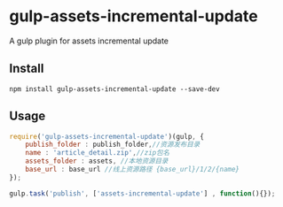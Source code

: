 # gulp-assets-incremental-update

A gulp plugin for assets incremental update

## Install 

```shell
npm install gulp-assets-incremental-update --save-dev
```

## Usage

```javascript
require('gulp-assets-incremental-update')(gulp, {
    publish_folder : publish_folder,//资源发布目录
    name : 'article_detail.zip',//zip包名
    assets_folder : assets, //本地资源目录
    base_url : base_url //线上资源路径 {base_url}/1/2/{name}
});

gulp.task('publish', ['assets-incremental-update'] , function(){});
```